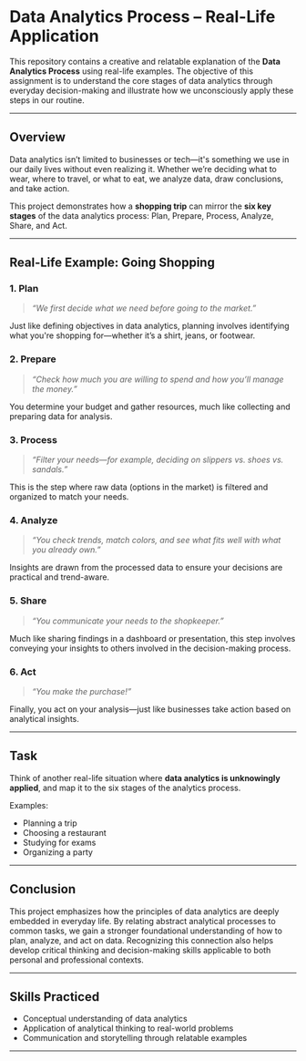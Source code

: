 # Data Analytics Process – Real-Life Application

This repository contains a creative and relatable explanation of the **Data Analytics Process** using real-life examples. The objective of this assignment is to understand the core stages of data analytics through everyday decision-making and illustrate how we unconsciously apply these steps in our routine.

---

##  Overview

Data analytics isn’t limited to businesses or tech—it's something we use in our daily lives without even realizing it. Whether we’re deciding what to wear, where to travel, or what to eat, we analyze data, draw conclusions, and take action. 

This project demonstrates how a **shopping trip** can mirror the **six key stages** of the data analytics process: Plan, Prepare, Process, Analyze, Share, and Act.

---

##  Real-Life Example: Going Shopping

### **1. Plan**
> *“We first decide what we need before going to the market.”*

Just like defining objectives in data analytics, planning involves identifying what you're shopping for—whether it’s a shirt, jeans, or footwear.

### **2. Prepare**
> *“Check how much you are willing to spend and how you’ll manage the money.”*

You determine your budget and gather resources, much like collecting and preparing data for analysis.

### **3. Process**
> *“Filter your needs—for example, deciding on slippers vs. shoes vs. sandals.”*

This is the step where raw data (options in the market) is filtered and organized to match your needs.

### **4. Analyze**
> *“You check trends, match colors, and see what fits well with what you already own.”*

Insights are drawn from the processed data to ensure your decisions are practical and trend-aware.

### **5. Share**
> *“You communicate your needs to the shopkeeper.”*

Much like sharing findings in a dashboard or presentation, this step involves conveying your insights to others involved in the decision-making process.

### **6. Act**
> *“You make the purchase!”*

Finally, you act on your analysis—just like businesses take action based on analytical insights.

---

##  Task

  
Think of another real-life situation where **data analytics is unknowingly applied**, and map it to the six stages of the analytics process.  

Examples:  
- Planning a trip  
- Choosing a restaurant  
- Studying for exams  
- Organizing a party

---

##  Conclusion

This project emphasizes how the principles of data analytics are deeply embedded in everyday life. By relating abstract analytical processes to common tasks, we gain a stronger foundational understanding of how to plan, analyze, and act on data. Recognizing this connection also helps develop critical thinking and decision-making skills applicable to both personal and professional contexts.

---


##  Skills Practiced

- Conceptual understanding of data analytics  
- Application of analytical thinking to real-world problems  
- Communication and storytelling through relatable examples

---

